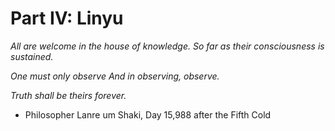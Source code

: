 # Part IV: Linyu

_All are welcome in the house of knowledge._
_So far as their consciousness is sustained._

_One must only observe_
_And in observing, observe._

_Truth shall be theirs forever._

- Philosopher Lanre um Shaki, Day 15,988 after the Fifth Cold
